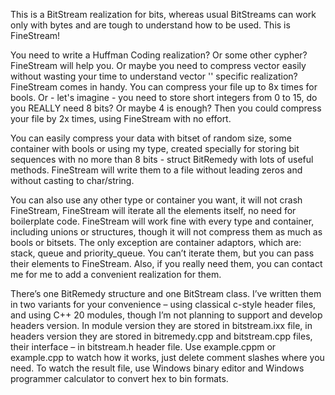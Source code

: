 This is a BitStream realization for bits, whereas usual BitStreams can work only with bytes and are tough to understand how to be used.
This is FineStream!

You need to write a Huffman Coding realization? Or some other cypher? FineStream will help you. Or maybe you need to compress vector <bool> easily without wasting your time to understand vector '<bool>' specific realization? FineStream comes in handy. You can compress your file up to 8x times for bools. Or - let's imagine - you need to store short integers from 0 to 15, do you REALLY need 8 bits? Or maybe 4 is enough? Then you could compress your file by 2x times, using FineStream with no effort.

You can easily compress your data with bitset of random size, some container with bools or using my type, created specially for storing bit sequences with no more than 8 bits - struct BitRemedy with lots of useful methods. FineStream will write them to a file without leading zeros and without casting to char/string.

You can also use any other type or container you want, it will not crash FineStream, FineStream will iterate all the elements itself, no need for boilerplate code. FineStream will work fine with every type and container, including unions or structures, though it will not compress them as much as bools or bitsets. The only exception are container adaptors, which are: stack, queue and priority_queue. You can’t iterate them, but you can pass their elements to FineStream. Also, if you really need them, you can contact me for me to add a convenient realization for them.

There’s one BitRemedy structure and one BitStream class. I’ve written them in two variants for your convenience – using classical c-style header files, and using C++ 20 modules, though I’m not planning to support and develop headers version. In module version they are stored in bitstream.ixx file, in headers version they are stored in bitremedy.cpp and bitstream.cpp files, their interface – in bitstream.h header file. Use example.cppm or example.cpp to watch how it works, just delete comment slashes where you need. To watch the result file, use Windows binary editor and Windows programmer calculator to convert hex to bin formats.  
